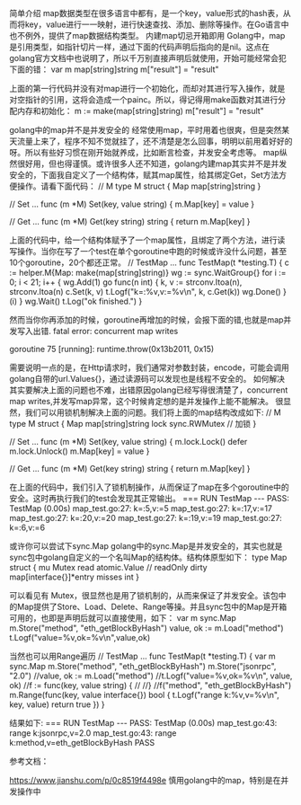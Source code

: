 简单介绍
map数据类型在很多语言中都有，是一个key，value形式的hash表，从而将key，value进行一一映射，进行快速查找、添加、删除等操作。在Go语言中也不例外，提供了map数据结构类型。
内建map切忌开箱即用
Golang中，map是引用类型，如指针切片一样，通过下面的代码声明后指向的是nil。这点在golang官方文档中也说明了，所以千万别直接声明后就使用，开始可能经常会犯下面的错：
var m map[string]string
m["result"] = "result"

上面的第一行代码并没有对map进行一个初始化，而却对其进行写入操作，就是对空指针的引用，这将会造成一个painc。所以，得记得用make函数对其进行分配内存和初始化：
m := make(map[string]string)
m["result"] = "result"

golang中的map并不是并发安全的
经常使用map，平时用着也很爽，但是突然某天流量上来了，程序不知不觉就挂了，还不清楚是怎么回事，明明以前用着好好的呀。所以有些好习惯在刚开始就养成，比如断言检查，并发安全考虑等。
map纵然很好用，但也得谨慎。或许很多人还不知道，golang内建map其实并不是并发安全的，下面我自定义了一个结构体，赋其map属性，给其绑定Get，Set方法方便操作。请看下面代码：
// M
type M struct {
    Map    map[string]string
}

// Set ...
func (m *M) Set(key, value string) {
    m.Map[key] = value
}

// Get ...
func (m *M) Get(key string) string {
    return m.Map[key]
}


上面的代码中，给一个结构体赋予了一个map属性，且绑定了两个方法，进行读写操作。当你在写了一个test在单个goroutine中跑的时候或许没什么问题，甚至10个goroutine，20个都还正常。
// TestMap  ...
func TestMap(t *testing.T) {
    c := helper.M{Map: make(map[string]string)}
    wg := sync.WaitGroup{}
    for i := 0; i < 21; i++ {
        wg.Add(1)
        go func(n int) {
            k, v := strconv.Itoa(n), strconv.Itoa(n)
            c.Set(k, v)
            t.Logf("k=:%v,v:=%v\n", k, c.Get(k))
            wg.Done()
        }(i)
    }
    wg.Wait()
    t.Log("ok finished.")
}

然而当你你再添加的时候，goroutine再增加的时候，会报下面的错,也就是map并发写入出错.
fatal error: concurrent map writes

goroutine 75 [running]:
runtime.throw(0x13b2011, 0x15)

需要说明一点的是，在Http请求时，我们通常对参数封装，encode，可能会调用golang自带的url.Values{}，通过读源码可以发现也是线程不安全的。
如何解决
其实要解决上面的问题也不难，出错原因golang已经写得很清楚了，concurrent map writes,并发写map异常，这个时候肯定想的是并发操作上能不能解决。
很显然，我们可以用锁机制解决上面的问题。我们将上面的map结构改成如下:
// M
type M struct {
    Map    map[string]string
    lock sync.RWMutex // 加锁
}

// Set ...
func (m *M) Set(key, value string) {
    m.lock.Lock()
    defer m.lock.Unlock()
    m.Map[key] = value
}

// Get ...
func (m *M) Get(key string) string {
    return m.Map[key]
}


在上面的代码中，我们引入了锁机制操作，从而保证了map在多个goroutine中的安全。这时再执行我们的test会发现其正常输出。
=== RUN   TestMap
--- PASS: TestMap (0.00s)
    map_test.go:27: k=:5,v:=5
    map_test.go:27: k=:17,v:=17
    map_test.go:27: k=:20,v:=20
    map_test.go:27: k=:19,v:=19
    map_test.go:27: k=:6,v:=6

或许你可以尝试下sync.Map
golang中的sync.Map是并发安全的，其实也就是sync包中golang自定义的一个名叫Map的结构体。结构体原型如下：
type Map struct {
   mu Mutex
   read atomic.Value // readOnly
   dirty map[interface{}]*entry
   misses int
}


可以看见有 Mutex，很显然也是用了锁机制的，从而来保证了并发安全。该包中的Map提供了Store、Load、Delete、Range等操。并且sync包中的Map是开箱可用的，也即是声明后就可以直接使用，如下：
var m sync.Map
m.Store("method", "eth_getBlockByHash")
value, ok := m.Load("method")
t.Logf("value=%v,ok=%v\n",value,ok)

当然也可以用Range遍历
// TestMap  ...
func TestMap(t *testing.T) {
    var m sync.Map
    m.Store("method", "eth_getBlockByHash")
    m.Store("jsonrpc", "2.0")
    //value, ok := m.Load("method")
    //t.Logf("value=%v,ok=%v\n", value, ok)
    //f := func(key, value string) {
    //
    //}
    //f("method", "eth_getBlockByHash")
    m.Range(func(key, value interface{}) bool {
        t.Logf("range k:%v,v=%v\n", key, value)
        return true
    })
}

结果如下:
=== RUN   TestMap
--- PASS: TestMap (0.00s)
    map_test.go:43: range k:jsonrpc,v=2.0
    map_test.go:43: range k:method,v=eth_getBlockByHash
PASS


参考文档：

https://www.jianshu.com/p/0c8519f4498e  慎用golang中的map，特别是在并发操作中
